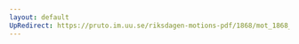 ```yaml
---
layout: default
UpRedirect: https://pruto.im.uu.se/riksdagen-motions-pdf/1868/mot_1868__ak__249/mot_1868__ak__249-001.pdf
---
```

